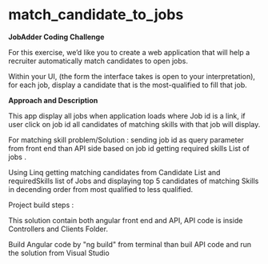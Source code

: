 # match_candidate_to_jobs

**JobAdder Coding Challenge**

For this exercise, we’d like you to create a web application that will help a recruiter automatically match candidates to open jobs.

Within your UI, (the form the interface takes is open to your interpretation), for each job, display a candidate that is the most-qualified to fill that job.

**Approach and Description**

This app display all jobs when application loads where Job id is a link, if user click on job id all candidates of matching skills with that job will display.

For matching skill problem/Solution :  sending job id as query parameter from front end than API side based on job id getting required skills List of jobs .

Using Linq getting matching candidates from Candidate List and requiredSkills list of Jobs and displaying top 5 candidates of matching Skills in decending order from most qualified to less qualified.


Project build steps :

This solution contain both angular front end and API, API code is inside Controllers and Clients Folder.

Build Angular code by "ng build" from terminal
than buil API code and run the solution from Visual Studio

